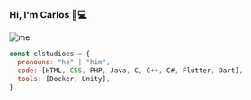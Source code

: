 ### Hi, I'm Carlos 👋:computer:

![me](https://clstudio.es/img/Bg1.jpg)

```js
const clstudioes = {
  pronouns: "he" | "him",
  code: [HTML, CSS, PHP, Java, C, C++, C#, Flutter, Dart],
  tools: [Docker, Unity],
}
````
<!--
**CLStudioES/CLStudioES** is a ✨ _special_ ✨ repository because its `README.md` (this file) appears on your GitHub profile.

Here are some ideas to get you started:

- 🔭 I’m currently working on ...
- 🌱 I’m currently learning ...
- 👯 I’m looking to collaborate on ...
- 🤔 I’m looking for help with ...
- 💬 Ask me about ...
- 📫 How to reach me: ...
- 😄 Pronouns: ...
- ⚡ Fun fact: ...
-->
